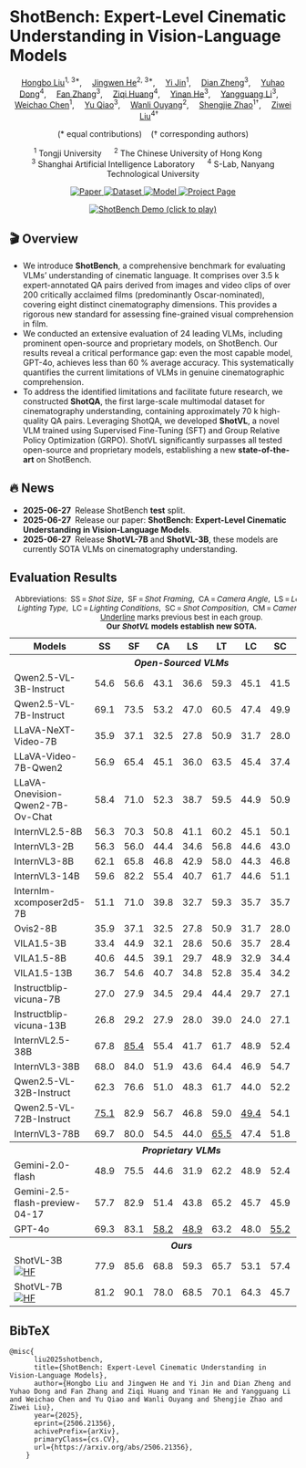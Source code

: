 # ShotBench: Expert-Level Cinematic Understanding in Vision-Language Models

<p align="center">
    <a href='https://github.com/Alexios-hub' target='_blank'>Hongbo Liu</a><sup>1, 3*</sup>,&emsp;
    <a href='https://github.com/hejingwenhejingwen' target='_blank'>Jingwen He</a><sup>2, 3*</sup>,&emsp;
    <a href='https://github.com/MQN-80' target='_blank'>Yi Jin</a><sup>1</sup>,&emsp;
    <a href='https://zhengdian1.github.io/' target='_blank'>Dian Zheng</a><sup>3</sup>,&emsp;
    <a href='https://scholar.google.com/citations?hl=zh-CN&user=kMui170AAAAJ' target='_blank'>Yuhao Dong</a><sup>4</sup>,&emsp;
    <a href='https://github.com/zhangfan-p' target='_blank'>Fan Zhang</a><sup>3</sup>,&emsp;
    <a href='https://ziqihuangg.github.io/' target='_blank'>Ziqi Huang</a><sup>4</sup>,&emsp;
    <a href='https://scholar.google.com/citations?user=EgfF_CEAAAAJ&hl=en' target='_blank'>Yinan He</a><sup>3</sup>,&emsp;
    <a href='https://yg256li.github.io/' target='_blank'>Yangguang Li</a><sup>3</sup>,&emsp;
    <a href='https://dblp.org/pid/98/120-1.html' target='_blank'>Weichao Chen</a><sup>1</sup>,&emsp;
    <a href='https://mmlab.siat.ac.cn/yuqiao' target='_blank'>Yu Qiao</a><sup>3</sup>,&emsp;
    <a href='https://wlouyang.github.io/' target='_blank'>Wanli Ouyang</a><sup>2</sup>,&emsp;
    <a href='https://orcid.org/0000-0002-4301-394X' target='_blank'>Shengjie Zhao</a><sup>1&dagger;</sup>,&emsp;
    <a href='https://liuziwei7.github.io/' target='_blank'>Ziwei Liu</a><sup>4&dagger;</sup>&emsp;
</p>

<p align="center">
  (* equal contributions) &nbsp;&nbsp; († corresponding authors)
</p>

<p align="center">
  <sup>1</sup> Tongji University &emsp;
  <sup>2</sup> The Chinese University of Hong Kong &emsp;<br>
  <sup>3</sup> Shanghai Artificial Intelligence Laboratory &emsp;
  <sup>4</sup> S-Lab, Nanyang Technological University
</p>

<p align="center">
  <a href="https://arxiv.org/abs/2506.21356">
    <img src="https://img.shields.io/badge/Paper-arXiv%3A2506.21356-B31B1B?logo=arxiv" alt="Paper">
  </a>
  <a href="https://huggingface.co/datasets/Vchitect/ShotBench">
    <img src="https://img.shields.io/badge/Dataset-HuggingFace-orange?logo=huggingface" alt="Dataset">
  </a>
  <a href="https://huggingface.co/collections/Vchitect/shot-vl-685e541cdc5583148b36c12f">
    <img src="https://img.shields.io/badge/Model-ShotVL-green" alt="Model">
  </a>
  <a href="https://vchitect.github.io/ShotBench-project/">
    <img src="https://img.shields.io/badge/Project&nbsp;Page-Website-lightgrey?logo=googlechrome" alt="Project Page">
  </a>
</p>
<p align="center">
  <a href="https://www.youtube.com/watch?v=MJBJlJEsPFM">
    <img src="assets/shotbench_demo.gif" alt="ShotBench Demo (click to play)">
  </a>
</p>


## 🎬 Overview
- We introduce **ShotBench**, a comprehensive benchmark for evaluating VLMs’ understanding of cinematic language. It comprises over 3.5 k expert-annotated QA pairs derived from images and video clips of over 200 critically acclaimed films (predominantly Oscar-nominated), covering eight distinct cinematography dimensions. This provides a rigorous new standard for assessing fine-grained visual comprehension in film.
- We conducted an extensive evaluation of 24 leading VLMs, including prominent open-source and proprietary models, on ShotBench. Our results reveal a critical performance gap: even the most capable model, GPT-4o, achieves less than 60 % average accuracy. This systematically quantifies the current limitations of VLMs in genuine cinematographic comprehension.
- To address the identified limitations and facilitate future research, we constructed **ShotQA**, the first large-scale multimodal dataset for cinematography understanding, containing approximately 70 k high-quality QA pairs. Leveraging ShotQA, we developed **ShotVL**, a novel VLM trained using Supervised Fine-Tuning (SFT) and Group Relative Policy Optimization (GRPO). ShotVL significantly surpasses all tested open-source and proprietary models, establishing a new **state-of-the-art** on ShotBench.

## 🔥 News
- **2025-06-27** Release ShotBench **test** split.  
- **2025-06-27** Release our paper: **ShotBench: Expert-Level Cinematic Understanding in Vision-Language Models**.  
- **2025-06-27** Release **ShotVL-7B** and **ShotVL-3B**, these models are currently SOTA VLMs on cinematography understanding.

## Evaluation Results

<div align="center">
<table>
  <caption>
    <small>
      Abbreviations:&nbsp;
      SS = <em>Shot&nbsp;Size</em>,&nbsp;
      SF = <em>Shot&nbsp;Framing</em>,&nbsp;
      CA = <em>Camera&nbsp;Angle</em>,&nbsp;
      LS = <em>Lens&nbsp;Size</em>,&nbsp;
      LT = <em>Lighting&nbsp;Type</em>,&nbsp;
      LC = <em>Lighting&nbsp;Conditions</em>,&nbsp;
      SC = <em>Shot&nbsp;Composition</em>,&nbsp;
      CM = <em>Camera&nbsp;Movement</em>.&nbsp;
      <u>Underline</u> marks previous best in each group.<br>
      <strong>Our <em>ShotVL</em> models establish new SOTA.</strong>
    </small>
  </caption><thead>
    <tr>
      <th>Models</th><th>SS</th><th>SF</th><th>CA</th><th>LS</th><th>LT</th>
      <th>LC</th><th>SC</th><th>CM</th><th>Avg</th>
    </tr>
  </thead><tbody>
  <tr><th colspan="10"><em>Open-Sourced&nbsp;VLMs</em></th></tr>
                            <tr><td>Qwen2.5-VL-3B-Instruct</td><td>54.6</td><td>56.6</td><td>43.1</td><td>36.6</td><td>59.3</td><td>45.1</td><td>41.5</td><td>31.9</td><td>46.1</td></tr>
                            <tr><td>Qwen2.5-VL-7B-Instruct</td><td>69.1</td><td>73.5</td><td>53.2</td><td>47.0</td><td>60.5</td><td>47.4</td><td>49.9</td><td>30.2</td><td>53.8</td></tr>
                            <tr><td>LLaVA-NeXT-Video-7B</td><td>35.9</td><td>37.1</td><td>32.5</td><td>27.8</td><td>50.9</td><td>31.7</td><td>28.0</td><td>31.3</td><td>34.4</td></tr>
                            <tr><td>LLaVA-Video-7B-Qwen2</td><td>56.9</td><td>65.4</td><td>45.1</td><td>36.0</td><td>63.5</td><td>45.4</td><td>37.4</td><td>35.3</td><td>48.1</td></tr>
                            <tr><td>LLaVA-Onevision-Qwen2-7B-Ov-Chat</td><td>58.4</td><td>71.0</td><td>52.3</td><td>38.7</td><td>59.5</td><td>44.9</td><td>50.9</td><td>39.7</td><td>51.9</td></tr>
                            <tr><td>InternVL2.5-8B</td><td>56.3</td><td>70.3</td><td>50.8</td><td>41.1</td><td>60.2</td><td>45.1</td><td>50.1</td><td>33.6</td><td>50.9</td></tr>
                            <tr><td>InternVL3-2B</td><td>56.3</td><td>56.0</td><td>44.4</td><td>34.6</td><td>56.8</td><td>44.6</td><td>43.0</td><td>38.1</td><td>46.7</td></tr>
                            <tr><td>InternVL3-8B</td><td>62.1</td><td>65.8</td><td>46.8</td><td>42.9</td><td>58.0</td><td>44.3</td><td>46.8</td><td>44.2</td><td>51.4</td></tr>
                            <tr><td>InternVL3-14B</td><td>59.6</td><td>82.2</td><td>55.4</td><td>40.7</td><td>61.7</td><td>44.6</td><td>51.1</td><td>38.2</td><td>54.2</td></tr>
                            <tr><td>Internlm-xcomposer2d5-7B</td><td>51.1</td><td>71.0</td><td>39.8</td><td>32.7</td><td>59.3</td><td>35.7</td><td>35.7</td><td>38.8</td><td>45.5</td></tr>
                            <tr><td>Ovis2-8B</td><td>35.9</td><td>37.1</td><td>32.5</td><td>27.8</td><td>50.9</td><td>31.7</td><td>28.0</td><td>35.3</td><td>34.9</td></tr>
                            <tr><td>VILA1.5-3B</td><td>33.4</td><td>44.9</td><td>32.1</td><td>28.6</td><td>50.6</td><td>35.7</td><td>28.4</td><td>21.5</td><td>34.4</td></tr>
                            <tr><td>VILA1.5-8B</td><td>40.6</td><td>44.5</td><td>39.1</td><td>29.7</td><td>48.9</td><td>32.9</td><td>34.4</td><td>36.9</td><td>38.4</td></tr>
                            <tr><td>VILA1.5-13B</td><td>36.7</td><td>54.6</td><td>40.7</td><td>34.8</td><td>52.8</td><td>35.4</td><td>34.2</td><td>31.3</td><td>40.1</td></tr>
                            <tr><td>Instructblip-vicuna-7B</td><td>27.0</td><td>27.9</td><td>34.5</td><td>29.4</td><td>44.4</td><td>29.7</td><td>27.1</td><td>25.0</td><td>30.6</td></tr>
                            <tr><td>Instructblip-vicuna-13B</td><td>26.8</td><td>29.2</td><td>27.9</td><td>28.0</td><td>39.0</td><td>24.0</td><td>27.1</td><td>22.0</td><td>28.0</td></tr>
                            <tr><td>InternVL2.5-38B</td><td>67.8</td><td><u>85.4</u></td><td>55.4</td><td>41.7</td><td>61.7</td><td>48.9</td><td>52.4</td><td>44.0</td><td>57.2</td></tr>
                            <tr><td>InternVL3-38B</td><td>68.0</td><td>84.0</td><td>51.9</td><td>43.6</td><td>64.4</td><td>46.9</td><td>54.7</td><td>44.6</td><td>57.3</td></tr>
                            <tr><td>Qwen2.5-VL-32B-Instruct</td><td>62.3</td><td>76.6</td><td>51.0</td><td>48.3</td><td>61.7</td><td>44.0</td><td>52.2</td><td>43.8</td><td>55.0</td></tr>
                            <tr><td>Qwen2.5-VL-72B-Instruct</td><td><u>75.1</u></td><td>82.9</td><td>56.7</td><td>46.8</td><td>59.0</td><td><u>49.4</u></td><td>54.1</td><td><u>48.9</u></td><td>59.1</td></tr>
                            <tr><td>InternVL3-78B</td><td>69.7</td><td>80.0</td><td>54.5</td><td>44.0</td><td><u>65.5</u></td><td>47.4</td><td>51.8</td><td>44.4</td><td>57.2</td></tr>
<tr><th colspan="10"><em>Proprietary&nbsp;VLMs</em></th></tr>
                            <tr><td>Gemini-2.0-flash</td><td>48.9</td><td>75.5</td><td>44.6</td><td>31.9</td><td>62.2</td><td>48.9</td><td>52.4</td><td>47.4</td><td>51.5</td></tr>
                            <tr><td>Gemini-2.5-flash-preview-04-17</td><td>57.7</td><td>82.9</td><td>51.4</td><td>43.8</td><td>65.2</td><td>45.7</td><td>45.9</td><td>43.5</td><td>54.5</td></tr>
                            <tr><td>GPT-4o</td><td>69.3</td><td>83.1</td><td><u>58.2</u></td><td><u>48.9</u></td><td>63.2</td><td>48.0</td><td><u>55.2</u></td><td>48.3</td><td><u>59.3</u></td></tr>
<tr><th colspan="10"><em>Ours</em></th></tr>
<tr>
  <td>ShotVL-3B
    <a href="https://huggingface.co/Vchitect/ShotVL-3B">
      <img src="https://img.shields.io/badge/Model-HF-yellow?logo=huggingface" alt="HF">
    </a>
  </td>
  <td>77.9</td><td>85.6</td><td>68.8</td><td>59.3</td><td>65.7</td>
  <td>53.1</td><td>57.4</td><td>51.7</td><td>65.1</td>
</tr>
<tr>
  <td>ShotVL-7B
    <a href="https://huggingface.co/Vchitect/ShotVL-7B">
      <img src="https://img.shields.io/badge/Model-HF-yellow?logo=huggingface" alt="HF">
    </a>
  </td>
  <td>81.2</td><td>90.1</td><td>78.0</td><td>68.5</td><td>70.1</td>
  <td>64.3</td><td>45.7</td><td>62.9</td><td>70.1</td>
</tr>  </tbody>
</table></div>



## BibTeX

```
@misc{
      liu2025shotbench,
      title={ShotBench: Expert-Level Cinematic Understanding in Vision-Language Models}, 
      author={Hongbo Liu and Jingwen He and Yi Jin and Dian Zheng and Yuhao Dong and Fan Zhang and Ziqi Huang and Yinan He and Yangguang Li and Weichao Chen and Yu Qiao and Wanli Ouyang and Shengjie Zhao and Ziwei Liu},
      year={2025},
      eprint={2506.21356},
      achivePrefix={arXiv},
      primaryClass={cs.CV},
      url={https://arxiv.org/abs/2506.21356}, 
    }
```


